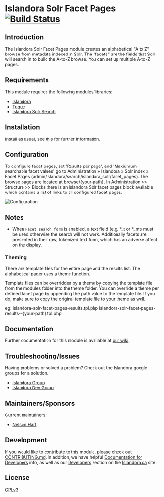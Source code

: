 # Islandora Solr Facet Pages [![Build Status](https://travis-ci.org/Islandora/islandora_solr_facet_pages.png?branch=7.x)](https://travis-ci.org/Islandora/islandora_solr_facet_pages)

## Introduction

The Islandora Solr Facet Pages module creates an alphabetical "A to Z" browse from metadata indexed in Solr. The "facets" are the fields that Solr will search in to build the A-to-Z browse. You can set up multiple A-to-Z pages.

## Requirements

This module requires the following modules/libraries:

* [Islandora](https://github.com/islandora/islandora)
* [Tuque](https://github.com/islandora/tuque)
* [Islandora Solr Search](https://github.com/Islandora/islandora_solr_search)

## Installation

Install as usual, see [this](https://drupal.org/documentation/install/modules-themes/modules-7) for further information.

## Configuration

To configure facet pages, set 'Results per page', and 'Maxiumum searchable facet values' go to Administration » Islandora » Solr index » Facet Pages (admin/islandora/search/islandora_solr/facet_pages). The browse pages are located at browse/{your-path}.  In Administration >> Structure >> Blocks there is an Islandora Solr facet pages block available which contains a list of links to all configured facet pages.

![Configuration](https://cloud.githubusercontent.com/assets/2052902/25192630/f0c236ac-2501-11e7-864d-d7ceb319ccc1.png)


## Notes

* When `Facet search form` is enabled, a text field (e.g. *_t or *_mt) must be used otherwise the search will not work. Additionally facets are presented in their raw, tokenized text form, which has an adverse affect on the display.

### Theming

There are template files for the entire page and the results list. The alphabetical pager uses a theme function.

Template files can be overridden by a theme by copying the template file from the modules folder into the theme folder. You can override a theme per defined facet page by appending the path value to the template file. If you do, make sure to copy the original template file to your theme as well.

eg:
islandora-solr-facet-pages-results.tpl.php
islandora-solr-facet-pages-results--{your-path}.tpl.php

## Documentation

Further documentation for this module is available at [our wiki](https://wiki.duraspace.org/display/ISLANDORA/Islandora+Solr+Facet+Pages).

## Troubleshooting/Issues

Having problems or solved a problem? Check out the Islandora google groups for a solution.

* [Islandora Group](https://groups.google.com/forum/?hl=en&fromgroups#!forum/islandora)
* [Islandora Dev Group](https://groups.google.com/forum/?hl=en&fromgroups#!forum/islandora-dev)

## Maintainers/Sponsors

Current maintainers:

* [Nelson Hart](https://github.com/nhart)

## Development

If you would like to contribute to this module, please check out [CONTRIBUTING.md](CONTRIBUTING.md). In addition, we have helpful [Documentation for Developers](https://github.com/Islandora/islandora/wiki#wiki-documentation-for-developers) info, as well as our [Developers](http://islandora.ca/developers) section on the [Islandora.ca](http://islandora.ca) site.

## License

[GPLv3](http://www.gnu.org/licenses/gpl-3.0.txt)
